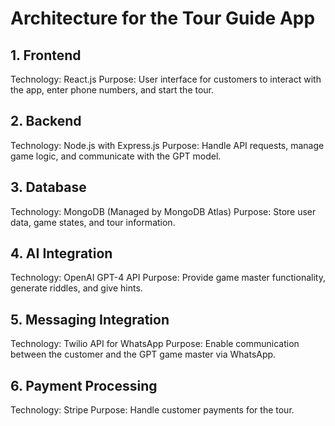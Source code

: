 # Architecture for the Tour Guide App
## 1. Frontend
Technology: React.js
Purpose: User interface for customers to interact with the app, enter phone numbers, and start the tour.
## 2. Backend
Technology: Node.js with Express.js
Purpose: Handle API requests, manage game logic, and communicate with the GPT model.
## 3. Database
Technology: MongoDB (Managed by MongoDB Atlas)
Purpose: Store user data, game states, and tour information.
## 4. AI Integration
Technology: OpenAI GPT-4 API
Purpose: Provide game master functionality, generate riddles, and give hints.
## 5. Messaging Integration
Technology: Twilio API for WhatsApp
Purpose: Enable communication between the customer and the GPT game master via WhatsApp.
## 6. Payment Processing
Technology: Stripe
Purpose: Handle customer payments for the tour.
